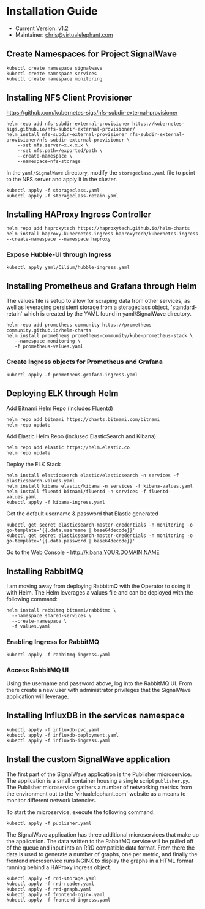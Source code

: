 # Installation Guide
- Current Version: v1.2
- Maintainer: chris@virtualelephant.com

## Create Namespaces for Project SignalWave

```
kubectl create namespace signalwave
kubectl create namespace services
kubectl create namespace monitoring
```

## Installing NFS Client Provisioner
https://github.com/kubernetes-sigs/nfs-subdir-external-provisioner

```
helm repo add nfs-subdir-external-provisioner https://kubernetes-sigs.github.io/nfs-subdir-external-provisioner/
helm install nfs-subdir-external-provisioner nfs-subdir-external-provisioner/nfs-subdir-external-provisioner \
    --set nfs.server=x.x.x.x \
    --set nfs.path=/exported/path \
    --create-namespace \
    --namespace=nfs-storage
```

In the `yaml/SignalWave` directory, modify the `storageclass.yaml` file to point to the NFS server and apply it in the cluster.
```
kubectl apply -f storageclass.yaml
kubectl apply -f storageclass-retain.yaml
```

## Installing HAProxy Ingress Controller
```
helm repo add haproxytech https://haproxytech.github.io/helm-charts
helm install haproxy-kubernetes-ingress haproxytech/kubernetes-ingress --create-namespace --namespace haproxy
```
### Expose Hubble-UI through Ingress
```
kubectl apply yaml/Cilium/hubble-ingress.yaml
```

## Installing Prometheus and Grafana through Helm

The values file is setup to allow for scraping data from other services, as well as leveraging persistent storage from a storageclass object, 'standard-retain' which is created by the YAML found in yaml/SignalWave directory.

```
helm repo add prometheus-community https://prometheus-community.github.io/helm-charts
helm install prometheus prometheus-community/kube-prometheus-stack \
   --namespace monitoring \
   -f prometheus-values.yaml
```

### Create Ingress objects for Prometheus and Grafana

```
kubectl apply -f prometheus-grafana-ingress.yaml
```

## Deploying ELK through Helm

Add Bitnami Helm Repo (includes Fluentd)
```
helm repo add bitnami https://charts.bitnami.com/bitnami
helm repo update
```

Add Elastic Helm Repo (inclused ElasticSearch and Kibana)
```
helm repo add elastic https://helm.elastic.co
helm repo update
```

Deploy the ELK Stack
```
helm install elasticsearch elastic/elasticsearch -n services -f elasticsearch-values.yaml
helm install kibana elastic/kibana -n services -f kibana-values.yaml
helm install fluentd bitnami/fluentd -n services -f fluentd-values.yaml
kubectl apply -f kibana-ingress.yaml
```

Get the default username & password that Elastic generated
```
kubectl get secret elasticsearch-master-credentials -n monitoring -o go-template='{{.data.username | base64decode}}'
kubectl get secret elasticsearch-master-credentials -n monitoring -o go-template='{{.data.password | base64decode}}'
```

Go to the Web Console - http://kibana.YOUR.DOMAIN.NAME

## Installing RabbitMQ

I am moving away from deploying RabbitmQ with the Operator to doing it with Helm. The Helm leverages a values file and can be deployed with the following command:

```
helm install rabbitmq bitnami/rabbitmq \
  --namespace shared-services \
  --create-namespace \
  -f values.yaml
```

### Enabling Ingress for RabbitMQ

```
kubectl apply -f rabbitmq-ingress.yaml
```

### Access RabbitMQ UI
Using the username and password above, log into the RabbitMQ UI. From there create a new user with administrator privileges
that the SignalWave application will leverage.

## Installing InfluxDB in the services namespace

```
kubectl apply -f influxdb-pvc.yaml
kubectl apply -f influxdb-deployment.yaml
kubectl apply -f influxdb-ingress.yaml
```

## Install the custom SignalWave application
The first part of the SignalWave application is the Publisher microservice. The application is a small container housing a single script `publisher.py`.
The Publisher microservice gathers a number of networking metrics from the environment out to the 'virtualelephant.com' website as a means to monitor
different network latencies.

To start the microservice, execute the following command:
```
kubectl apply -f publisher.yaml
```

The SignalWave application has three additional microservices that make up the application. The data written to the RabbitMQ service will be pulled
off of the queue and input into an RRD compatible data format. From there the data is used to generate a number of graphs, one per metric, and finally the frontend
microservice runs NGINX to display the graphs in a HTML format running behind a HAProxy ingress object. 
```
kubectl apply -f rrd-storage.yaml
kubectl apply -f rrd-reader.yaml
kubectl apply -f rrd-graph.yaml
kubectl apply -f frontend-nginx.yaml
kubectl apply -f frontend-ingress.yaml
```